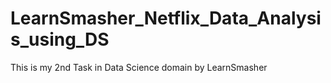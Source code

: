 # LearnSmasher_Netflix_Data_Analysis_using_DS
This is my 2nd Task in Data Science domain by LearnSmasher
